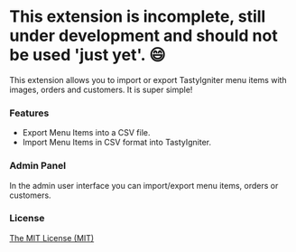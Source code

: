 # This extension is incomplete, still under development and should not be used 'just yet'. :smile:

This extension allows you to import or export TastyIgniter menu items with images, orders and customers. It is super simple!

### Features
- Export Menu Items into a CSV file.
- Import Menu Items in CSV format into TastyIgniter.

### Admin Panel
In the admin user interface you can import/export menu items, orders or customers.

### License
[The MIT License (MIT)](https://tastyigniter.com/licence/)
